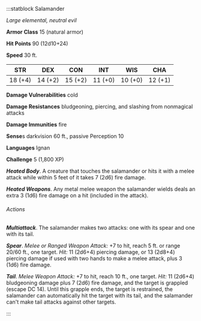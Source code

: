 :::statblock Salamander

*Large elemental, neutral evil*

**Armor Class** 15 (natural armor)

**Hit Points** 90 (12d10+24)

**Speed** 30 ft.

| STR     | DEX     | CON     | INT     | WIS     | CHA     |
|---------|---------|---------|---------|---------|---------|
| 18 (+4) | 14 (+2) | 15 (+2) | 11 (+0) | 10 (+0) | 12 (+1) |

**Damage Vulnerabilities** cold

**Damage Resistances** bludgeoning, piercing, and slashing from nonmagical attacks

**Damage Immunities** fire

**Sense**s darkvision 60 ft., passive Perception 10

**Languages** Ignan

**Challenge** 5 (1,800 XP)

***Heated Body***. A creature that touches the salamander or hits it with a melee attack while within 5 feet of it takes 7 (2d6) fire damage.

***Heated Weapons***. Any metal melee weapon the salamander wields deals an extra 3 (1d6) fire damage on a hit (included in the attack).

###### Actions

***Multiattack***. The salamander makes two attacks: one with its spear and one with its tail.

***Spear***. *Melee or Ranged Weapon Attack:* +7 to hit, reach 5 ft. or range 20/60 ft., one target. *Hit:* 11 (2d6+4) piercing damage, or 13 (2d8+4) piercing damage if used with two hands to make a melee attack, plus 3 (1d6) fire damage.

***Tail***. *Melee Weapon Attack:* +7 to hit, reach 10 ft., one target. *Hit:* 11 (2d6+4) bludgeoning damage plus 7 (2d6) fire damage, and the target is grappled (escape DC 14). Until this grapple ends, the target is restrained, the salamander can automatically hit the target with its tail, and the salamander can't make tail attacks against other targets.

:::
